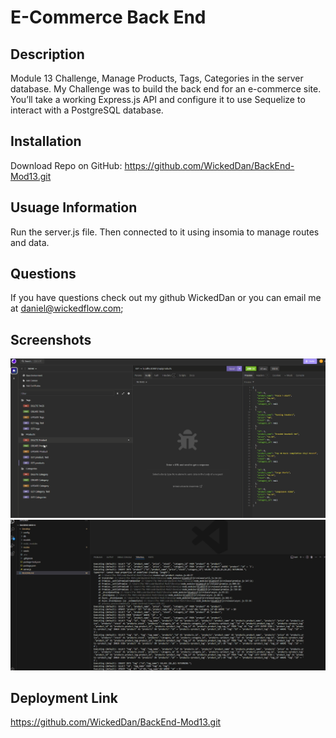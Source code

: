 
# E-Commerce Back End
## Description
Module 13 Challenge, Manage Products, Tags, Categories in the server database. My Challenge was to build the back end for an e-commerce site. You’ll take a working Express.js API and configure it to use Sequelize to interact with a PostgreSQL database.
## Installation
Download Repo on GitHub: https://github.com/WickedDan/BackEnd-Mod13.git
## Usuage Information
Run the server.js file. Then connected to it using insomia to manage routes and data.
## Questions 
If you have questions check out my github WickedDan or you can email me at daniel@wickedflow.com;
## Screenshots
![Screenshot1](assets/New1.PNG)
![Screenshot2](assets/Capture2.PNG)
## Deployment Link
https://github.com/WickedDan/BackEnd-Mod13.git
